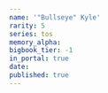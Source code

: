 ```yaml
---
name: '"Bullseye" Kyle'
rarity: 5
series: tos
memory_alpha:
bigbook_tier: -1
in_portal: true
date:
published: true
---
```




